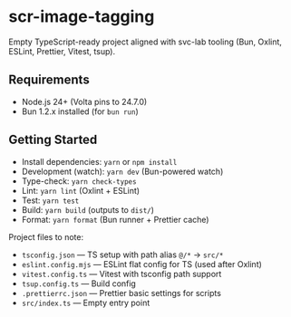 # scr-image-tagging

Empty TypeScript-ready project aligned with svc-lab tooling (Bun, Oxlint, ESLint, Prettier, Vitest, tsup).

## Requirements

- Node.js 24+ (Volta pins to 24.7.0)
- Bun 1.2.x installed (for `bun run`)

## Getting Started

- Install dependencies: `yarn` or `npm install`
- Development (watch): `yarn dev` (Bun-powered watch)
- Type-check: `yarn check-types`
- Lint: `yarn lint` (Oxlint + ESLint)
- Test: `yarn test`
- Build: `yarn build` (outputs to `dist/`)
- Format: `yarn format` (Bun runner + Prettier cache)

Project files to note:

- `tsconfig.json` — TS setup with path alias `@/*` -> `src/*`
- `eslint.config.mjs` — ESLint flat config for TS (used after Oxlint)
- `vitest.config.ts` — Vitest with tsconfig path support
- `tsup.config.ts` — Build config
- `.prettierrc.json` — Prettier basic settings for scripts
- `src/index.ts` — Empty entry point
